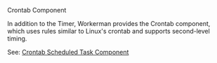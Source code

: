 Crontab Component

In addition to the Timer, Workerman provides the Crontab component, which uses rules similar to Linux's crontab and supports second-level timing.

See: [Crontab Scheduled Task Component](../components/crontab.md)
